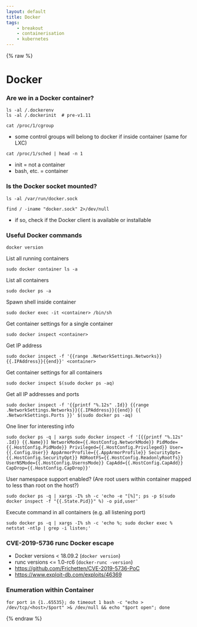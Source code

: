 ```yaml
---
layout: default
title: Docker
tags:
    - breakout
    - containerisation
    - kubernetes
---
```

{% raw %}
# Docker
### Are we in a Docker container?
```shell
ls -al /.dockerenv
ls -al /.dockerinit  # pre-v1.11
```

```shell
cat /proc/1/cgroup
```
- some control groups will belong to docker if inside container (same for LXC)

```shell
cat /proc/1/sched | head -n 1
```
- init = not a container
- bash, etc. = container

### Is the Docker socket mounted?
```shell
ls -al /var/run/docker.sock
```

```shell
find / -iname "docker.sock" 2>/dev/null
```
- if so, check if the Docker client is available or installable

### Useful Docker commands
```shell
docker version
```

List all running containers
```shell
sudo docker container ls -a
```

List all containers
```shell
sudo docker ps -a
```

Spawn shell inside container
```shell
sudo docker exec -it <container> /bin/sh
```

Get container settings for a single container
```shell
sudo docker inspect <container>
```

Get IP address
```shell
sudo docker inspect -f '{{range .NetworkSettings.Networks}}{{.IPAddress}}{{end}}' <container>
```

Get container settings for all containers
```shell
sudo docker inspect $(sudo docker ps -aq)
```

Get all IP addresses and ports
```shell
sudo docker inspect -f '{{printf "%.12s" .Id}} {{range .NetworkSettings.Networks}}{{.IPAddress}}{{end}} {{ .NetworkSettings.Ports }}' $(sudo docker ps -aq)
```

One liner for interesting info
```shell
sudo docker ps -q | xargs sudo docker inspect -f '[{{printf "%.12s" .Id}} {{.Name}}] NetworkMode={{.HostConfig.NetworkMode}} PidMode={{.HostConfig.PidMode}} Privileged={{.HostConfig.Privileged}} User={{.Config.User}} AppArmorProfile={{.AppArmorProfile}} SecurityOpt={{.HostConfig.SecurityOpt}} RORootFS={{.HostConfig.ReadonlyRootfs}} UserNSMode={{.HostConfig.UsernsMode}} CapAdd={{.HostConfig.CapAdd}} CapDrop={{.HostConfig.CapDrop}}'
```

User namespace support enabled? (Are root users within container mapped to less than root on the host?)
```shell
sudo docker ps -q | xargs -I% sh -c 'echo -e "[%]"; ps -p $(sudo docker inspect -f "{{.State.Pid}}" %) -o pid,user'
```

Execute command in all containers (e.g. all listening port)
```shell
sudo docker ps -q | xargs -I% sh -c 'echo %; sudo docker exec % netstat -ntlp | grep -i listen;'
```

### CVE-2019-5736 runc Docker escape
- Docker versions < 18.09.2 (`docker version`)
- runc versions <= 1.0-rc6 (`docker-runc -version`)
- <https://github.com/Frichetten/CVE-2019-5736-PoC>
- <https://www.exploit-db.com/exploits/46369>


### Enumeration within Container
```shell
for port in {1..65535}; do timeout 1 bash -c "echo > /dev/tcp/<host>/$port" >& /dev/null && echo "$port open"; done
```
{% endraw %}